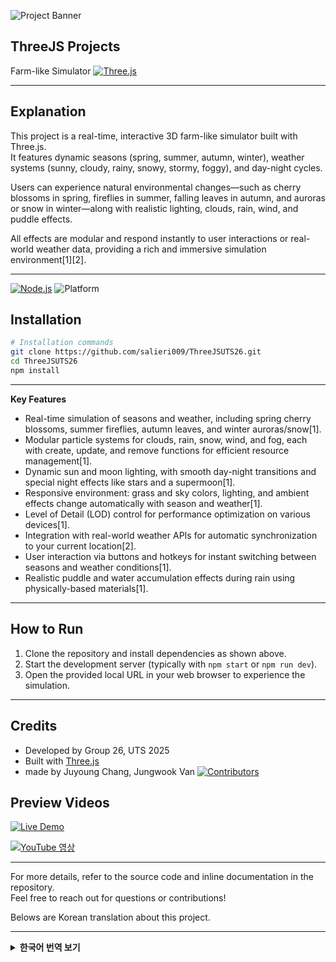 ![Project Banner](https://capsule-render.vercel.app/api?type=waving&width=1000&height=200&text=Group%2026%20Three.js%20프로젝트&fontAlign=80&fontAlignY=40&color=gradient)




## **ThreeJS Projects**
Farm-like Simulator
[![Three.js](https://img.shields.io/badge/Made%20with-Three.js-000?logo=three.js&logoColor=white)](https://threejs.org/)


---

## Explanation

This project is a real-time, interactive 3D farm-like simulator built with Three.js.  
It features dynamic seasons (spring, summer, autumn, winter), weather systems (sunny, cloudy, rainy, snowy, stormy, foggy), and day-night cycles.  

Users can experience natural environmental changes—such as cherry blossoms in spring, fireflies in summer, falling leaves in autumn, and auroras or snow in winter—along with realistic lighting, clouds, rain, wind, and puddle effects.  

All effects are modular and respond instantly to user interactions or real-world weather data, providing a rich and immersive simulation environment[1][2].

---

[![Node.js](https://img.shields.io/badge/Node.js-powered-6DA55F?logo=node.js&logoColor=white)](https://nodejs.org)
![Platform](https://img.shields.io/badge/Platform-Windows%20%7C%20macOS%20%7C%20Linux-blue)


## **Installation**

```bash
# Installation commands
git clone https://github.com/salieri009/ThreeJSUTS26.git
cd ThreeJSUTS26
npm install
```

---


**Key Features**

- Real-time simulation of seasons and weather, including spring cherry blossoms, summer fireflies, autumn leaves, and winter auroras/snow[1].
- Modular particle systems for clouds, rain, snow, wind, and fog, each with create, update, and remove functions for efficient resource management[1].
- Dynamic sun and moon lighting, with smooth day-night transitions and special night effects like stars and a supermoon[1].
- Responsive environment: grass and sky colors, lighting, and ambient effects change automatically with season and weather[1].
- Level of Detail (LOD) control for performance optimization on various devices[1].
- Integration with real-world weather APIs for automatic synchronization to your current location[2].
- User interaction via buttons and hotkeys for instant switching between seasons and weather conditions[1].
- Realistic puddle and water accumulation effects during rain using physically-based materials[1].

---

## **How to Run**

1. Clone the repository and install dependencies as shown above.
2. Start the development server (typically with `npm start` or `npm run dev`).
3. Open the provided local URL in your web browser to experience the simulation.

---

## **Credits**

- Developed by Group 26, UTS 2025
- Built with [Three.js](https://threejs.org/)
- made by Juyoung Chang, Jungwook Van
[![Contributors](https://img.shields.io/github/contributors/salieri009/ThreeJSUTS26)](https://github.com/salieri009/ThreeJSUTS26/graphs/contributors)


## **Preview Videos**  

[![Live Demo](https://img.shields.io/badge/Live%20Demo-Click%20Here-success?logo=three.js)](https://your-live-demo-url.com)

[![YouTube 영상](https://img.youtube.com/vi/OhrsFjwetAg/0.jpg)](https://youtu.be/OhrsFjwetAg)

---

For more details, refer to the source code and inline documentation in the repository.  
Feel free to reach out for questions or contributions!


Belows are Korean translation about this project. 

---

<details>
<summary><strong>한국어 번역 보기</strong></summary>

# 그룹 26 프로젝트 소개

## **ThreeJS 프로젝트**

농장 시뮬레이터

---

## 설명

이 프로젝트는 Three.js로 제작된 실시간 인터랙티브 3D 농장 시뮬레이터입니다.
봄, 여름, 가을, 겨울의 계절 변화와 맑음, 흐림, 비, 눈, 폭풍, 안개 등 다양한 날씨 시스템, 낮과 밤의 주기를 특징으로 합니다.

사용자는 봄에는 벚꽃, 여름에는 반딧불이, 가을에는 낙엽, 겨울에는 오로라나 눈 같은 자연 환경의 변화를 경험할 수 있으며, 사실적인 조명, 구름, 비, 바람, 웅덩이 효과가 함께 제공됩니다.

모든 효과는 모듈화되어 있으며 사용자 상호작용이나 실제 날씨 데이터에 따라 즉시 반응하여 풍부하고 몰입감 있는 시뮬레이션 환경을 제공합니다\[1]\[2].

---

## **설치 방법**

```bash
# 설치 명령어
git clone https://github.com/salieri009/ThreeJSUTS26.git
cd ThreeJSUTS26
npm install
```

---

**주요 기능**

* 벚꽃이 피는 봄, 반딧불이가 날아다니는 여름, 낙엽이 떨어지는 가을, 오로라와 눈이 내리는 겨울 등 계절과 날씨의 실시간 시뮬레이션\[1]
* 구름, 비, 눈, 바람, 안개 등을 위한 모듈식 파티클 시스템. 각각 생성(create), 갱신(update), 제거(remove) 기능으로 효율적인 자원 관리 지원\[1]
* 태양과 달의 조명 변화, 부드러운 낮-밤 전환, 밤에는 별과 수퍼문 등 특수 효과 제공\[1]
* 계절과 날씨에 따라 자동으로 변하는 풀과 하늘의 색상, 조명, 주변 효과 등 반응형 환경 구성\[1]
* 다양한 기기에서 성능 최적화를 위한 LOD(Level of Detail) 제어 기능\[1]
* 실제 위치의 날씨 API와 통합하여 현재 날씨에 맞춰 자동 동기화\[2]
* 버튼과 단축키를 통한 사용자 상호작용으로 계절 및 날씨 즉시 전환 가능\[1]
* 물리 기반 머티리얼을 사용한 사실적인 빗물 고임 및 웅덩이 효과 구현\[1]

---

## **실행 방법**

1. 위 명령어를 사용해 레포지토리를 클론하고 의존성을 설치하세요.
2. 개발 서버를 시작합니다 (`npm start` 또는 `npm run dev`).
3. 브라우저에서 제공된 로컬 URL을 열어 시뮬레이션을 체험하세요.

---

## **제작진**

* UTS 2025년 그룹 26
* [Three.js](https://threejs.org/) 기반 제작

---

## **미리보기 영상**

[![YouTube 영상](https://img.youtube.com/vi/OhrsFjwetAg/0.jpg)](https://youtu.be/OhrsFjwetAg)

---

더 많은 정보는 레포지토리의 소스 코드와 인라인 문서를 참고하세요.
질문이나 기여를 원하시면 언제든지 연락 주세요!

</details>

